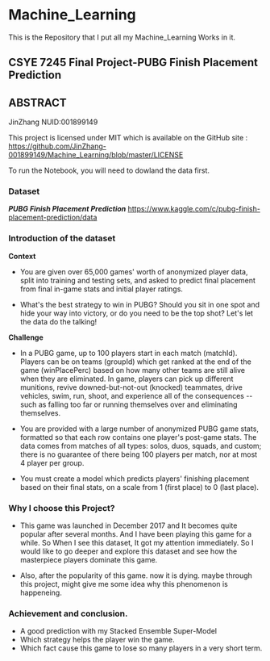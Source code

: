 # Machine_Learning


This is the Repository that I put all my Machine_Learning Works in it.



## CSYE 7245 Final Project-PUBG Finish Placement Prediction ##
 
## ABSTRACT

JinZhang  NUID:001899149

This project is licensed under MIT which is available on the GitHub site :
https://github.com/JinZhang-001899149/Machine_Learning/blob/master/LICENSE


To run the Notebook, you will need to dowland the data first.

### Dataset
***PUBG Finish Placement Prediction***
https://www.kaggle.com/c/pubg-finish-placement-prediction/data

### Introduction of the dataset
**Context**
- You are given over 65,000 games' worth of anonymized player data, split into training and testing sets, and asked to predict final placement from final in-game stats and initial player ratings.

- What's the best strategy to win in PUBG? Should you sit in one spot and hide your way into victory, or do you need to be the top shot? Let's let the data do the talking!

**Challenge**
- In a PUBG game, up to 100 players start in each match (matchId). Players can be on teams (groupId) which get ranked at the end of the game (winPlacePerc) based on how many other teams are still alive when they are eliminated. In game, players can pick up different munitions, revive downed-but-not-out (knocked) teammates, drive vehicles, swim, run, shoot, and experience all of the consequences -- such as falling too far or running themselves over and eliminating themselves.

- You are provided with a large number of anonymized PUBG game stats, formatted so that each row contains one player's post-game stats. The data comes from matches of all types: solos, duos, squads, and custom; there is no guarantee of there being 100 players per match, nor at most 4 player per group.

- You must create a model which predicts players' finishing placement based on their final stats, on a scale from 1 (first place) to 0 (last place).


### Why I choose this Project?
- This game was launched in December 2017 and It becomes quite popular after several months.  And I have been playing this game for a while. So When I see this dataset, It got my attention immediately. So I would like to go deeper and explore this dataset and see how the masterpiece players dominate this game.

- Also, after the popularity of this game. now it is dying. maybe through this project, might give me some idea why this phenomenon is happeneing. 

### Achievement and conclusion.
- A good prediction with my Stacked Ensemble Super-Model
- Which strategy helps the player win the game. 
- Which fact cause this game to lose so many players in a very short term.



